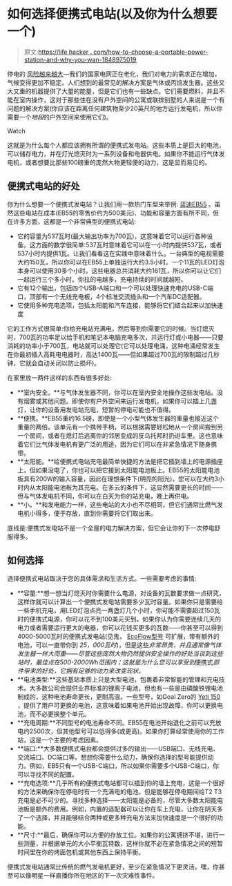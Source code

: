 # 如何选择便携式电站(以及你为什么想要一个)

> 原文:[https://life hacker . com/how-to-choose-a-portable-power-station-and-why-you-wan-1848975019](https://lifehacker.com/how-to-choose-a-portable-power-station-and-why-you-wan-1848975019)

停电的 [风险越来越大](https://www.cbsnews.com/news/summer-blackouts-rising-risk-power-grid-nerc/)—我们的国家电网正在老化，我们对电力的需求正在增加，气候变得更加不稳定。人们想到的最常见的解决方案是气体或丙烷发生器。这些又大又重的机器提供了大量的能量，但是它们也有一些缺点。它们需要燃料，并且不能在室内操作，这对于那些住在没有户外空间的公寓或联排别墅的人来说是一个有问题的解决方案(你应该在距离任何建筑物至少20英尺的地方运行发电机，所以你需要一个*地段*的户外空间来使用它们)。

Watch

这就是为什么每个人都应该拥有所谓的便携式发电站。这些本质上是巨大的电池，可以储存电力，并在灯光熄灭时为一系列设备和电器供电。如果你不能运行气体发电机，或者想要比那些100磅重的庞然大物更轻便的动力，这是显而易见的。

## 便携式电站的好处

你为什么想要一个便携式发电站？让我们用一款热门车型来举例: [蓝迪EB55](https://www.bluettipower.com/products/bluetti-eb55-537wh-700w-portable-power-station) 。虽然这些电站在成本(EB55的零售价约为500美元)、功能和容量方面有所不同，但在许多方面，这都是一个非常典型的便携式电站:

*   它的容量为537瓦时(最大输出功率为700瓦)，这意味着它可以运行各种设备。这方面的数学很简单:537瓦时意味着它可以在一小时内提供537瓦，或者537小时内提供1瓦。让我们看看这在实践中意味着什么。一台典型的电视需要大约150瓦，所以你可以在EB55上单独运行大约3.5小时。一个11瓦的LED灯泡本身可以使用30多个小时。这些电器总共消耗大约161瓦，所以你可以让它们一起运行三个多小时。你拉的电越多，充电持续的时间就越短。
*   它有12个输出，包括四个USB-A端口和一个可以处理快速充电的USB-C端口，顶部有一个无线充电板，4个标准交流插头和一个汽车DC适配器。
*   它使用多种充电选项，包括太阳能和汽车连接，能够将它们结合起来以加快速度

它的工作方式很简单:你给充电站充满电，然后等到你需要它的时候。当灯熄灭时，700瓦的功率足以给手机和笔记本电脑充电多次，并运行灯或小电器——只要消耗的功率小于700瓦，电站就可以处理它(它可以处理电涌，这种电涌经常发生在你最初插入高耗电电器时，高达1400瓦——但如果超过700瓦的限制超过几秒钟，它就会自动关闭以防止损坏)。

在家里放一两件这样的东西有很多好处:

*   **室内安全。**与气体发生器不同，你可以在室内安全地操作这些发电站。没有烟雾或其他问题。即使你有户外空间来运行发电机，如果你可以插上几盏灯，让你的设备用发电站充电，短暂的停电可能也不值得。
*   **便携。**EB55重约16.5磅，即使是一个小型气体发生器的重量也接近这个重量的两倍。该单元有一个携带手柄，可以根据需要轻松地从一个房间搬到另一个房间，或者在熄灯后逃离你的邻居变成的反乌托邦时扔进车里。这也意味着它们比气体发电机有更广泛的用途，因为它们可以在非紧急情况下随身携带。
*   **太阳能。**给便携式电站充电最简单快捷的方法是把它插到墙上的电源插座上，但如果没电了，你也可以把它接到太阳能电池板上。EB55的太阳能电池板具有200W的输入容量，因此在理想条件下(明亮的阳光)，您可以在大约3小时内从太阳能电池板为其充电。在多云的条件下，这显然需要更长的时间——但与气体发电机不同，你可以在白天为你的站充电，晚上再供电。
*   **小。**和发电能力一样，这些电站的大小也不尽相同，但它们通常比燃气发电机小得多，便于存放，直到你需要将它们取出来。

底线是:便携式发电站不是一个全屋的电力解决方案，但它会让你的下一次停电舒服得多。

## 如何选择

选择便携式电站取决于您的具体需求和生活方式。一些需要考虑的事情:

*   **容量:**想一想当灯熄灭时你需要什么电源，对设备的瓦数要求做一点研究，这样你就可以计算出一个便携式发电站需要多少瓦时容量。如果你只是需要给一些手机充电，用LED灯泡点亮一两盏灯几个小时，你可能不需要超过150瓦时的便携式电源，你可以花不到100美元买到。如果你认为你需要连续几天的电力或者需要运行更大的电器，你可以花钱买更多的瓦数——你甚至可以得到4000-5000瓦时的便携式发电站(见鬼， [EcoFlow型号](https://us.ecoflow.com/products/delta-pro-portable-power-station) 可扩展，带有额外的电池，可以一直带你到 *25，000瓦时*)，但是这些*非常昂贵，并且通常像气体发生器一样大而重——尽管这些庞然大物仍然提供安全操作的好处当谈到这些站时，最佳点在500-2000Wh范围内；这就是为什么您可以享受到*便携式*部件带来的好处，它拥有足够的动力来改变现状。*
*   **电池类型:**这些基站本质上只是大型电池，包裹着非常智能的管理和充电技术。大多数公司会提供业界标准的锂离子电池，但也有一些是由磷酸铁锂电池制成的，这种电池寿命更长，更耐高温。一些型号，如Goal Zero的 [Yeti 150](https://www.goalzero.com/products/goal-zero-yeti-150-portable-power-station) ，提供了用户可更换的电池，这意味着如果电池开始出现故障，你可以更换电池，而不必更换整个单元。
*   **充电周期:**不同型号的电池寿命不同。EB55在电池开始退化之前可以充放电约2500次，但其他型号可以低得多(或更高)。如果你打算经常使用你的工作站，这是一个主要的考虑因素。
*   **端口:**大多数便携式电台都会提供过多的输出——USB端口、无线充电、交流端口、DC端口等。想想你需要什么动力，确保你选择的型号能提供动力。例如，EB5只有一个USB-C端口，所以如果你需要多个USB-C端口，你可以寻找不同的配置。
*   **充电选项:**几乎所有的便携式电站都可以插到你的墙上充电，这是一个很好的方法来确保你在停电时有一个充满电的电池。但是能够在停电期间给T2 T3充电是必不可少的。寻找多种选择——太阳能是必备的，尽管大多数太阳能电池板是额外的费用。例如，内置的适配器可以让你在车上充电，让你在阴天多了一个选择，并且能够结合两种或更多种充电方法来加快速度是一个很好的功能。
*   **尺寸:**最后，确保你可以方便的存放工位。如果你的公寓拥挤不堪，进行一些测量，并根据单元的大小平衡瓦特数，这样你就不必在紧急情况之间的短暂时间里在你的烤面包机或其他东西上保持平衡。

便携式发电站通常比传统的燃气发电机更好，至少在紧急情况下更灵活。嘿，你甚至可以像明星一样直播你所在地区的下一次灾难性事件。